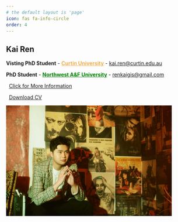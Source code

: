 ```yaml
---
# the default layout is 'page'
icon: fas fa-info-circle
order: 4
---
```


<!-- > Add Markdown syntax content to file `_tabs/about.md`{: .filepath } and it will show up on this page.
{: .prompt-tip } -->
<style>
.row:only-child>#core-wrapper {
    padding-bottom: 0rem;
}

</style>

## **Kai Ren**

<b>Visting PhD Student</b> - <a href="https://www.curtin.edu.au/" style="color:#F0AD4E"><b>Curtin University</b></a> - [kai.ren@curtin.edu.au](mailto:kai.ren@curtin.edu.au)

<b>PhD Student</b> - <a href="https://www.nwafu.edu.cn/" style="color:green"><b>Northwest A&F University</b></a> - [renkaigis@gmail.com](mailto:renkaigis@gmail.com)

<i class="fa fa-heart" style="color: hotpink"></i>&nbsp;&nbsp;[Click for More Information](http://resume.renkaigis.cn)

<i class="fa fa-paper-plane" style="color: deepskyblue"></i>&nbsp;&nbsp;[Download CV](http://resume.renkaigis.cn/assets/KaiRen_CV.pdf)

<!-- ![](../assets/mine/about.jpg) -->
<img src="../assets/mine/about.jpg" width="90%"/>